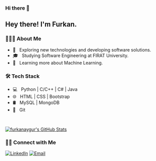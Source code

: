 ### Hi there 👋
<h2> Hey there! I'm Furkan.</h2>

<h3> 👨🏻‍💻 About Me </h3>

- 🤔 &nbsp; Exploring new technologies and developing software solutions.
- 🎓 &nbsp; Studying Software Engineering at FIRAT University.
- 🌱 &nbsp; Learning more about Machine Learning.

<h3>🛠 Tech Stack</h3>

- 💻 &nbsp; Python | C/C++ | C# | Java
- 🌐 &nbsp; HTML | CSS | Bootstrap
- 🛢 &nbsp; MySQL | MongoDB
- 🔧 &nbsp; Git 

<br/>

[![furkanaygur's GitHub Stats](https://github-readme-stats.vercel.app/api?username=furkanaygur&show_icons=true)](https://github.com/furkanaygur)

<h3> 🤝🏻 Connect with Me </h3>

<p align="left">
  <a href="https://www.linkedin.com/in/furkan-aygür-971047193/"><img alt="LinkedIn" src="https://img.shields.io/badge/LinkedIn-Furkan%20AYGUR-blue?style=flat-square&logo=linkedin"></a>
  <a href="mailto:furkan.aygur.1@gmail.com"><img alt="Email" src="https://img.shields.io/badge/Email-furkan.aygur.1@gmail.com-blue?style=flat-square&logo=gmail"></a>
</p>

